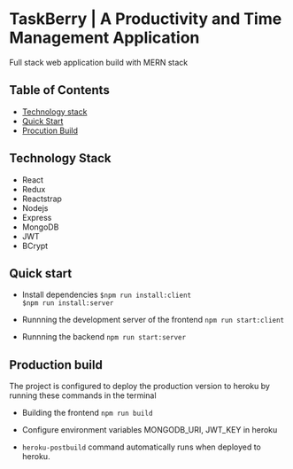 # TaskBerry | A Productivity and Time Management Application

Full stack web application build with MERN stack<br/>

## Table of Contents

* [Technology stack](#technology-stack)
* [Quick Start](#quick-start)
* [Procution Build](#browser-support)

## Technology Stack

- React
- Redux
- Reactstrap
- Nodejs
- Express
- MongoDB
- JWT
- BCrypt

## Quick start

- Install dependencies
  `$npm run install:client`<br/>
  `$npm run install:server`<br/>

- Runnning the development server of the frontend
  `npm run start:client`<br/>

- Runnning the backend
  `npm run start:server`


## Production build

The project is configured to deploy the production version to heroku by running these commands in the terminal

- Building the frontend
  `npm run build`

- Configure environment variables MONGODB_URI, JWT_KEY in heroku

- `heroku-postbuild` command automatically runs when deployed to heroku.
